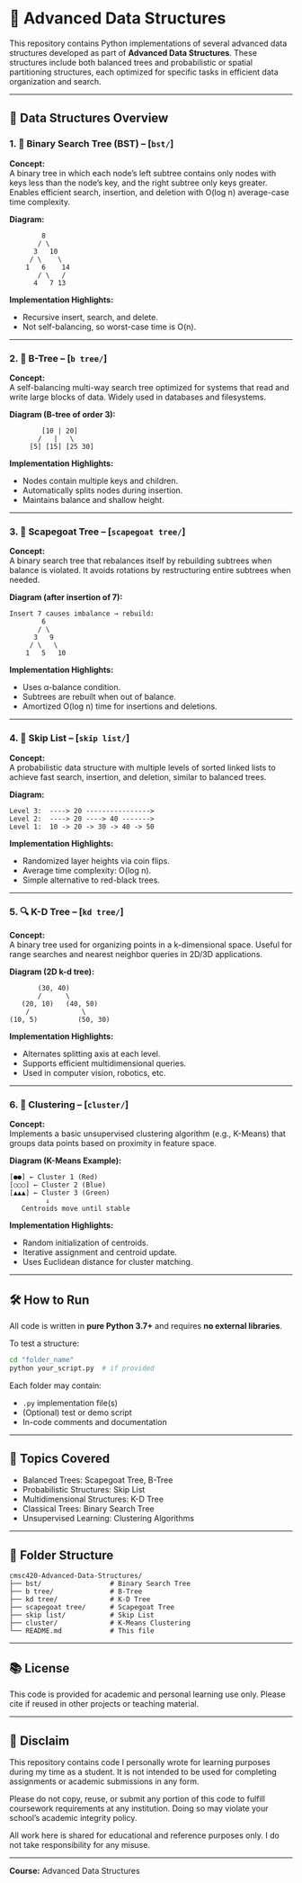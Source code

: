 # 🌲 Advanced Data Structures

This repository contains Python implementations of several advanced data structures developed as part of **Advanced Data Structures**. These structures include both balanced trees and probabilistic or spatial partitioning structures, each optimized for specific tasks in efficient data organization and search.

---

## 📁 Data Structures Overview

### 1. 🔢 Binary Search Tree (BST) – [`bst/`]

**Concept:**  
A binary tree in which each node’s left subtree contains only nodes with keys less than the node’s key, and the right subtree only keys greater. Enables efficient search, insertion, and deletion with O(log n) average-case time complexity.

**Diagram:**
```
        8
       / \
      3   10
     / \    \
    1   6    14
       / \   /
      4   7 13
```

**Implementation Highlights:**
- Recursive insert, search, and delete.
- Not self-balancing, so worst-case time is O(n).

---

### 2. 🌳 B-Tree – [`b tree/`]

**Concept:**  
A self-balancing multi-way search tree optimized for systems that read and write large blocks of data. Widely used in databases and filesystems.

**Diagram (B-tree of order 3):**
```
        [10 | 20]
       /   |   \
     [5] [15] [25 30]
```

**Implementation Highlights:**
- Nodes contain multiple keys and children.
- Automatically splits nodes during insertion.
- Maintains balance and shallow height.

---

### 3. 🧠 Scapegoat Tree – [`scapegoat tree/`]

**Concept:**  
A binary search tree that rebalances itself by rebuilding subtrees when balance is violated. It avoids rotations by restructuring entire subtrees when needed.

**Diagram (after insertion of 7):**
```
Insert 7 causes imbalance → rebuild:
        6
       / \
      3   9
     / \   \
    1   5   10
```

**Implementation Highlights:**
- Uses α-balance condition.
- Subtrees are rebuilt when out of balance.
- Amortized O(log n) time for insertions and deletions.

---

### 4. 🧵 Skip List – [`skip list/`]

**Concept:**  
A probabilistic data structure with multiple levels of sorted linked lists to achieve fast search, insertion, and deletion, similar to balanced trees.

**Diagram:**
```
Level 3:  ----> 20 ---------------->
Level 2:  ----> 20 ----> 40 ------->
Level 1:  10 -> 20 -> 30 -> 40 -> 50
```

**Implementation Highlights:**
- Randomized layer heights via coin flips.
- Average time complexity: O(log n).
- Simple alternative to red-black trees.

---

### 5. 🔍 K-D Tree – [`kd tree/`]

**Concept:**  
A binary tree used for organizing points in a k-dimensional space. Useful for range searches and nearest neighbor queries in 2D/3D applications.

**Diagram (2D k-d tree):**
```
       (30, 40)
       /      \
   (20, 10)   (40, 50)
    /             \
(10, 5)          (50, 30)
```

**Implementation Highlights:**
- Alternates splitting axis at each level.
- Supports efficient multidimensional queries.
- Used in computer vision, robotics, etc.

---

### 6. 🔗 Clustering – [`cluster/`]

**Concept:**  
Implements a basic unsupervised clustering algorithm (e.g., K-Means) that groups data points based on proximity in feature space.

**Diagram (K-Means Example):**
```
[●●] ← Cluster 1 (Red)
[○○○] ← Cluster 2 (Blue)
[▲▲▲] ← Cluster 3 (Green)
         ↓
   Centroids move until stable
```

**Implementation Highlights:**
- Random initialization of centroids.
- Iterative assignment and centroid update.
- Uses Euclidean distance for cluster matching.

---

## 🛠 How to Run

All code is written in **pure Python 3.7+** and requires **no external libraries**.

To test a structure:

```bash
cd "folder_name"
python your_script.py  # if provided
```

Each folder may contain:
- `.py` implementation file(s)
- (Optional) test or demo script
- In-code comments and documentation

---

## 🧠 Topics Covered

- Balanced Trees: Scapegoat Tree, B-Tree
- Probabilistic Structures: Skip List
- Multidimensional Structures: K-D Tree
- Classical Trees: Binary Search Tree
- Unsupervised Learning: Clustering Algorithms

---

## 📂 Folder Structure

```
cmsc420-Advanced-Data-Structures/
├── bst/                 # Binary Search Tree
├── b tree/              # B-Tree
├── kd tree/             # K-D Tree
├── scapegoat tree/      # Scapegoat Tree
├── skip list/           # Skip List
├── cluster/             # K-Means Clustering
└── README.md            # This file
```

---

## 📚 License

This code is provided for academic and personal learning use only. Please cite if reused in other projects or teaching material.

---

## 👿 Disclaim

This repository contains code I personally wrote for learning purposes during my time as a student.
It is not intended to be used for completing assignments or academic submissions in any form.

Please do not copy, reuse, or submit any portion of this code to fulfill coursework requirements at any institution.
Doing so may violate your school’s academic integrity policy.

All work here is shared for educational and reference purposes only. I do not take responsibility for any misuse.

---

**Course:** Advanced Data Structures  
